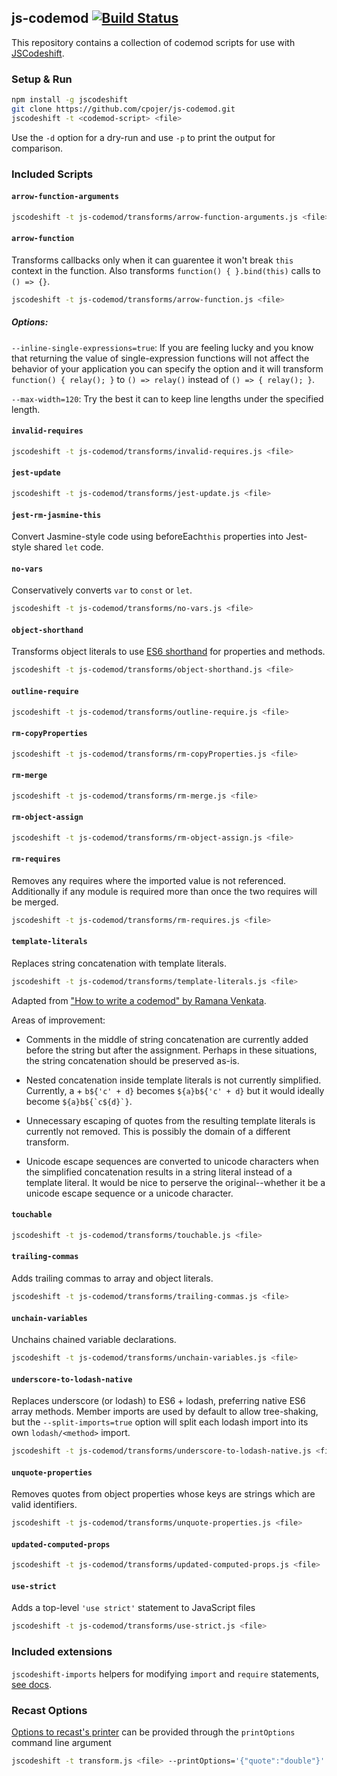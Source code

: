 ## js-codemod [![Build Status](https://travis-ci.org/cpojer/js-codemod.svg)](https://travis-ci.org/cpojer/js-codemod)

This repository contains a collection of codemod scripts for use with
[JSCodeshift](https://github.com/facebook/jscodeshift).

### Setup & Run

```sh
npm install -g jscodeshift
git clone https://github.com/cpojer/js-codemod.git
jscodeshift -t <codemod-script> <file>
```

Use the `-d` option for a dry-run and use `-p` to print the output for
comparison.

### Included Scripts

#### `arrow-function-arguments`

```sh
jscodeshift -t js-codemod/transforms/arrow-function-arguments.js <file>
```

#### `arrow-function`

Transforms callbacks only when it can guarentee it won't break `this` context in the function. Also transforms `function() { }.bind(this)` calls to `() => {}`.

```sh
jscodeshift -t js-codemod/transforms/arrow-function.js <file>
```

##### Options:

`--inline-single-expressions=true`: If you are feeling lucky and you know that returning the value of single-expression functions will not affect the behavior of your application you can specify the option and it will transform `function() { relay(); }` to `() => relay()` instead of `() => { relay(); }`.

`--max-width=120`: Try the best it can to keep line lengths under the specified length.

#### `invalid-requires`

```sh
jscodeshift -t js-codemod/transforms/invalid-requires.js <file>
```

#### `jest-update`

```sh
jscodeshift -t js-codemod/transforms/jest-update.js <file>
```

#### `jest-rm-jasmine-this`

Convert Jasmine-style code using beforeEach`this` properties into Jest-style shared `let` code.

#### `no-vars`

Conservatively converts `var` to `const` or `let`.

```sh
jscodeshift -t js-codemod/transforms/no-vars.js <file>
```

#### `object-shorthand`

Transforms object literals to use [ES6 shorthand](https://developer.mozilla.org/en-US/docs/Web/JavaScript/Reference/Operators/Object_initializer#New_notations_in_ECMAScript_2015)
for properties and methods.

```sh
jscodeshift -t js-codemod/transforms/object-shorthand.js <file>
```

#### `outline-require`

```sh
jscodeshift -t js-codemod/transforms/outline-require.js <file>
```

#### `rm-copyProperties`

```sh
jscodeshift -t js-codemod/transforms/rm-copyProperties.js <file>
```

#### `rm-merge`

```sh
jscodeshift -t js-codemod/transforms/rm-merge.js <file>
```

#### `rm-object-assign`

```sh
jscodeshift -t js-codemod/transforms/rm-object-assign.js <file>
```

#### `rm-requires`

Removes any requires where the imported value is not referenced. Additionally
if any module is required more than once the two requires will be merged.

```sh
jscodeshift -t js-codemod/transforms/rm-requires.js <file>
```

#### `template-literals`

Replaces string concatenation with template literals.

```sh
jscodeshift -t js-codemod/transforms/template-literals.js <file>
```

Adapted from ["How to write a codemod" by Ramana Venkata](https://vramana.github.io/blog/2015/12/21/codemod-tutorial/).

Areas of improvement:

- Comments in the middle of string concatenation are currently added before the
  string but after the assignment. Perhaps in these situations, the string
  concatenation should be preserved as-is.

- Nested concatenation inside template literals is not currently simplified.
  Currently, a + `b${'c' + d}` becomes `${a}b${'c' + d}` but it would ideally
  become ``${a}b${`c${d}`}``.

- Unnecessary escaping of quotes from the resulting template literals is
  currently not removed. This is possibly the domain of a different transform.

- Unicode escape sequences are converted to unicode characters when the
  simplified concatenation results in a string literal instead of a template
  literal. It would be nice to perserve the original--whether it be a unicode
  escape sequence or a unicode character.

#### `touchable`

```sh
jscodeshift -t js-codemod/transforms/touchable.js <file>
```

#### `trailing-commas`

Adds trailing commas to array and object literals.

```sh
jscodeshift -t js-codemod/transforms/trailing-commas.js <file>
```

#### `unchain-variables`

Unchains chained variable declarations.

```sh
jscodeshift -t js-codemod/transforms/unchain-variables.js <file>
```

#### `underscore-to-lodash-native`

Replaces underscore (or lodash) to ES6 + lodash, preferring native ES6 array methods. Member imports are used by default to allow tree-shaking, but the `--split-imports=true` option will split each lodash import into its own `lodash/<method>` import.

```sh
jscodeshift -t js-codemod/transforms/underscore-to-lodash-native.js <file>
```

#### `unquote-properties`

Removes quotes from object properties whose keys are strings which are valid
identifiers.

```sh
jscodeshift -t js-codemod/transforms/unquote-properties.js <file>
```

#### `updated-computed-props`

```sh
jscodeshift -t js-codemod/transforms/updated-computed-props.js <file>
```

#### `use-strict`

Adds a top-level `'use strict'` statement to JavaScript files

```sh
jscodeshift -t js-codemod/transforms/use-strict.js <file>
```


### Included extensions

`jscodeshift-imports` helpers for modifying `import` and `require` statements,
[see docs](extensions/imports/).

### Recast Options

[Options to recast's printer](https://github.com/benjamn/recast/blob/master/lib/options.js) can be provided
through the `printOptions` command line argument

```sh
jscodeshift -t transform.js <file> --printOptions='{"quote":"double"}'
```

